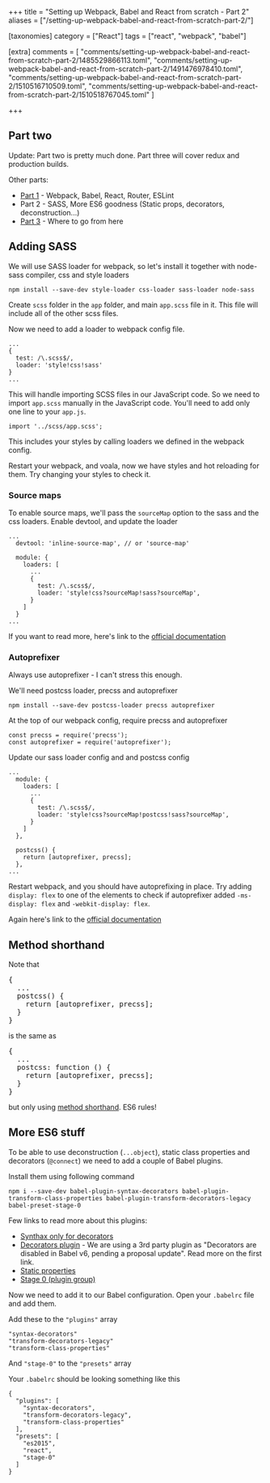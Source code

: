 +++
title = "Setting up Webpack, Babel and React from scratch - Part 2"
aliases = ["/setting-up-webpack-babel-and-react-from-scratch-part-2/"]

[taxonomies]
category = ["React"]
tags = ["react", "webpack", "babel"]

[extra]
comments = [
  "comments/setting-up-webpack-babel-and-react-from-scratch-part-2/1485529866113.toml",
  "comments/setting-up-webpack-babel-and-react-from-scratch-part-2/1491476978410.toml",
  "comments/setting-up-webpack-babel-and-react-from-scratch-part-2/1510516710509.toml",
  "comments/setting-up-webpack-babel-and-react-from-scratch-part-2/1510518767045.toml"
]

+++

## Part two

Update: Part two is pretty much done. Part three will cover redux and production builds.

Other parts:

* [Part 1](/blog/setting-up-webpack-babel-and-react-from-scratch) - Webpack, Babel, React, Router, ESLint
* Part 2 - SASS, More ES6 goodness (Static props, decorators, deconstruction...)
* [Part 3](/blog/setting-up-webpack-babel-and-react-from-scratch-part-3) - Where to go from here

## Adding SASS

We will use SASS loader for webpack, so let's install it together with node-sass compiler,
 css and style loaders

    npm install --save-dev style-loader css-loader sass-loader node-sass

Create `scss` folder in the `app` folder, and main `app.scss` file in it.
This file will include all of the other scss files.

Now we need to add a loader to webpack config file.

<!-- more -->

```
...
{
  test: /\.scss$/,
  loader: 'style!css!sass'
}
...
```

This will handle importing SCSS files in our JavaScript code.
So we need to import `app.scss` manually in the JavaScript code.
You'll need to add only one line to your `app.js`.

    import '../scss/app.scss';

This includes your styles by calling loaders we defined in the webpack config.

Restart your webpack, and voala, now we have styles and hot reloading for them.
Try changing your styles to check it.

### Source maps

To enable source maps, we'll pass the `sourceMap` option to the sass and the css loaders.
Enable devtool, and update the loader

```
...
  devtool: 'inline-source-map', // or 'source-map'

  module: {
    loaders: [
      ...
      {
        test: /\.scss$/,
        loader: 'style!css?sourceMap!sass?sourceMap',
      }
    ]
  }
...
```

If you want to read more, here's link to the
[official documentation](https://github.com/jtangelder/sass-loader)

### Autoprefixer

Always use autoprefixer - I can't stress this enough.

We'll need postcss loader, precss and autoprefixer

    npm install --save-dev postcss-loader precss autoprefixer


At the top of our webpack config, require precss and autoprefixer

```
const precss = require('precss');
const autoprefixer = require('autoprefixer');
```

Update our sass loader config and and postcss config

```
...
  module: {
    loaders: [
      ...
      {
        test: /\.scss$/,
        loader: 'style!css?sourceMap!postcss!sass?sourceMap',
      }
    ]
  },

  postcss() {
    return [autoprefixer, precss];
  },
...
```

Restart webpack, and you should have autoprefixing in place.
Try adding `display: flex` to one of the elements to check if autoprefixer added
`-ms-display: flex` and `-webkit-display: flex`.

Again here's link to the [official documentation](https://github.com/postcss/postcss-loader)

## Method shorthand

Note that

<pre>
{
  ...
  postcss() {
    return [autoprefixer, precss];
  }
}
</pre>

is the same as

<pre>
{
  ...
  postcss: function () {
    return [autoprefixer, precss];
  }
}
</pre>

but only using [method shorthand](http://eslint.org/docs/rules/object-shorthand).
ES6 rules!

## More ES6 stuff

To be able to use deconstruction (`...object`), static class properties and decorators (`@connect`) we need to add
a couple of Babel plugins.

Install them using following command

    npm i --save-dev babel-plugin-syntax-decorators babel-plugin-transform-class-properties babel-plugin-transform-decorators-legacy babel-preset-stage-0

Few links to read more about this plugins:

* [Synthax only for decorators](https://babeljs.io/docs/plugins/syntax-decorators/)
* [Decorators plugin](https://github.com/loganfsmyth/babel-plugin-transform-decorators-legacy)
\- We are using a 3rd party plugin as "Decorators are disabled in Babel v6, pending a proposal update".
Read more on the first link.
* [Static properties](https://babeljs.io/docs/plugins/transform-class-properties/)
* [Stage 0 (plugin group)](https://babeljs.io/docs/plugins/preset-stage-0/)



Now we need to add it to our Babel configuration. Open your `.babelrc` file and add them.

Add these to the `"plugins"` array

    "syntax-decorators"
    "transform-decorators-legacy"
    "transform-class-properties"

And `"stage-0"` to the `"presets"` array

Your `.babelrc` should be looking something like this

    {
      "plugins": [
        "syntax-decorators",
        "transform-decorators-legacy",
        "transform-class-properties"
      ],
      "presets": [
        "es2015",
        "react",
        "stage-0"
      ]
    }
